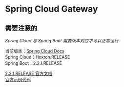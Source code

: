 # Spring Cloud Gateway

## 需要注意的

*Spring Cloud 与 Spring Boot 需要版本对应才可以正常运行*  

当前版本：[Spring Cloud Docs][1]  
Spring Cloud：Hoxton.RELEASE  
Spring Boot：2.2.1.RELEASE  

[2.2.1.RELEASE 官方文档][2]  
[官方示例代码][3]  

[1]: https://cloud.spring.io/spring-cloud-static/Hoxton.RELEASE/reference/html/index.html
[2]: https://cloud.spring.io/spring-cloud-static/spring-cloud-gateway/2.2.1.RELEASE/reference/html/index.html
[3]: https://github.com/spring-cloud/spring-cloud-gateway/tree/master/spring-cloud-gateway-sample

